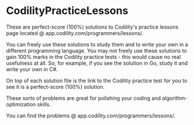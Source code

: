 # CodilityPracticeLessons
These are perfect-score (100%) solutions to Codility's practice lessons page located @ app.codility.com/programmers/lessons/.

You can freely use these solutions to study them and to write your own in a different programming language. You may not freely use these solutions to gain 100% marks in the Codility practice tests - this would cause no real usefulness at all. So, for example, if you see the solution in Go, study it and write your own in C#.

On top of each solution file is the link to the Codility practice test for you to see it is a perfect-score (100%) solution.

These sorts of problems are great for polishing your coding and algorithm-optimization skills.

You can find the problems @ app.codility.com/programmers/lessons/.


